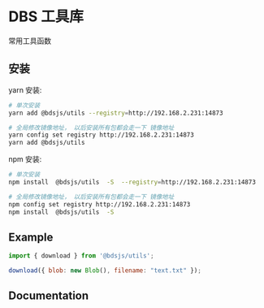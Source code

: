 # DBS 工具库

常用工具函数

## 安装

yarn 安装:

```bash
# 单次安装
yarn add @bdsjs/utils --registry=http://192.168.2.231:14873

# 全局修改镜像地址， 以后安装所有包都会走一下 镜像地址
yarn config set registry http://192.168.2.231:14873
yarn add @bdsjs/utils
```

npm 安装:

```bash
# 单次安装
npm install  @bdsjs/utils  -S  --registry=http://192.168.2.231:14873

# 全局修改镜像地址， 以后安装所有包都会走一下 镜像地址
npm config set registry http://192.168.2.231:14873
npm install  @bdsjs/utils  -S
```

## Example

```javascript
import { download } from '@bdsjs/utils';

download({ blob: new Blob(), filename: "text.txt" });
```

## Documentation
